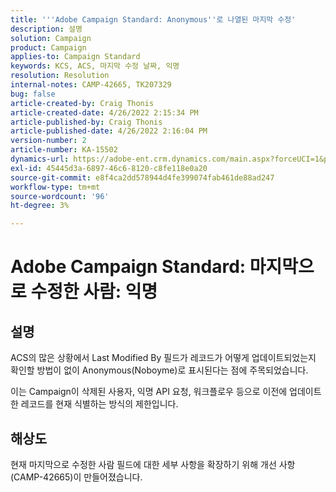 ```yaml
---
title: '''Adobe Campaign Standard: Anonymous''로 나열된 마지막 수정'
description: 설명
solution: Campaign
product: Campaign
applies-to: Campaign Standard
keywords: KCS, ACS, 마지막 수정 날짜, 익명
resolution: Resolution
internal-notes: CAMP-42665, TK207329
bug: false
article-created-by: Craig Thonis
article-created-date: 4/26/2022 2:15:34 PM
article-published-by: Craig Thonis
article-published-date: 4/26/2022 2:16:04 PM
version-number: 2
article-number: KA-15502
dynamics-url: https://adobe-ent.crm.dynamics.com/main.aspx?forceUCI=1&pagetype=entityrecord&etn=knowledgearticle&id=9aacac50-6bc5-ec11-a7b6-0022480a138b
exl-id: 45445d3a-6897-46c6-8120-c8fe118e0a20
source-git-commit: e8f4ca2dd578944d4fe399074fab461de88ad247
workflow-type: tm+mt
source-wordcount: '96'
ht-degree: 3%

---
```


# Adobe Campaign Standard: 마지막으로 수정한 사람: 익명

## 설명


ACS의 많은 상황에서 Last Modified By 필드가 레코드가 어떻게 업데이트되었는지 확인할 방법이 없이 Anonymous(Noboyme)로 표시된다는 점에 주목되었습니다.

이는 Campaign이 삭제된 사용자, 익명 API 요청, 워크플로우 등으로 이전에 업데이트한 레코드를 현재 식별하는 방식의 제한입니다.


## 해상도


현재 마지막으로 수정한 사람 필드에 대한 세부 사항을 확장하기 위해 개선 사항(CAMP-42665)이 만들어졌습니다.
